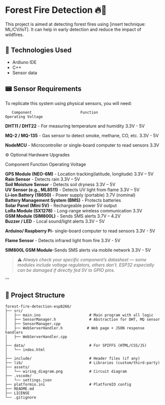 # Forest Fire Detection 🔥🌲

This project is aimed at detecting forest fires using [insert technique: ML/CV/IoT]. It can help in early detection and reduce the impact of wildfires.


## 🔧 Technologies Used

- Ardiuno IDE
- C++ 
- Sensor data



## 📟 Sensor Requirements

To replicate this system using physical sensors, you will need:

       Component                      Function                             Operating Voltage 


 **DHT11 / DHT22** - For measuring temperature and humidity                          3.3V - 5V
 
 **MQ-2 / MQ-135** - Gas sensor to detect smoke, methane, CO, etc.                   3.3V - 5V
 
 **NodeMCU**  - Microcontroller or single-board computer to read sensors                3.3V
 


⚙️ Optional Hardware Upgrades
 
 Component                       Function                          Operating Voltage  

**GPS Module (NEO-6M)**  - Location tracking(latitude, longitude)     3.3V – 5V         
**Rain Sensor**          - Detects rain                               3.3V – 5V         
**Soil Moisture Sensor** - Detects soil dryness                       3.3V – 5V         
**UV Sensor (e.g., ML8511)** - Detects UV light from flame            3.3V – 5V         
**Li-ion Battery (18650)** - Power supply (portable)                  3.7V (nominal)    
**Battery Management System (BMS)** - Protects batteries                                   
**Solar Panel (Mini 5V)** - Rechargeable power                        5V output        
**LoRa Module (SX1278)** - Long-range wireless communication          3.3V              
**GSM Module (SIM800L)** - Sends SMS alerts                           3.7V – 4.2V       
**Buzzer / LED**         - Local sound/light alerts                   3.3V – 5V

**Arduino/ Raspberry Pi**- single-board computer to read sensors      3.3V - 5V

**Flame Sensor**  - Detects infrared light from fire                  3.3V - 5V

**SIM800L GSM Module**-Sends SMS alerts via mobile network            3.3V - 5V


> ⚠️ *Always check your specific component’s datasheet — some modules include voltage regulators, others don't. ESP32 especially can be damaged if directly fed 5V to GPIO pins.*



'''
## 📁 Project Structure

```plaintext
forest-fire-detection-esp8266/
├── src/
│   ├── main.ino                      # Main program with all logic
│   ├── SensorManager.h               # Abstraction for DHT, MQ sensor
│   ├── SensorManager.cpp
│   ├── WebServerHandler.h           # Web page + JSON response handlers
│   ├── WebServerHandler.cpp
│
├── data/                             # For SPIFFS (HTML/CSS/JS)
│   └── index.html
│
├── include/                          # Header files (if any)
├── lib/                              # Libraries (custom/third-party)
├── assets/
│   └── wiring_diagram.png            # Circuit diagram
├── .vscode/
│   └── settings.json
├── platformio.ini                    # PlatformIO config
├── README.md
├── LICENSE
└── .gitignore





 
